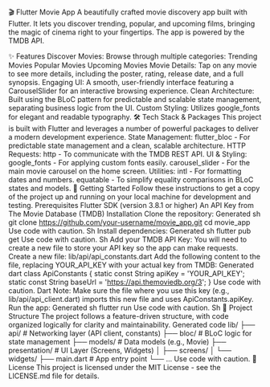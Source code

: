 🎬 Flutter Movie App
A beautifully crafted movie discovery app built with Flutter. It lets you discover trending, popular, and upcoming films, bringing the magic of cinema right to your fingertips. The app is powered by the TMDB API.
<!-- TODO: Replace with a real screenshot of your app! -->
✨ Features
Discover Movies: Browse through multiple categories:
Trending Movies
Popular Movies
Upcoming Movies
Movie Details: Tap on any movie to see more details, including the poster, rating, release date, and a full synopsis.
Engaging UI: A smooth, user-friendly interface featuring a CarouselSlider for an interactive browsing experience.
Clean Architecture: Built using the BLoC pattern for predictable and scalable state management, separating business logic from the UI.
Custom Styling: Utilizes google_fonts for elegant and readable typography.
🛠️ Tech Stack & Packages
This project is built with Flutter and leverages a number of powerful packages to deliver a modern development experience.
State Management: flutter_bloc - For predictable state management and a clean, scalable architecture.
HTTP Requests: http - To communicate with the TMDB REST API.
UI & Styling:
google_fonts - For applying custom fonts easily.
carousel_slider - For the main movie carousel on the home screen.
Utilities:
intl - For formatting dates and numbers.
equatable - To simplify equality comparisons in BLoC states and models.
🚀 Getting Started
Follow these instructions to get a copy of the project up and running on your local machine for development and testing.
Prerequisites
Flutter SDK (version 3.8.1 or higher)
An API Key from The Movie Database (TMDB)
Installation
Clone the repository:
Generated sh
git clone https://github.com/your-username/movie_app.git
cd movie_app
Use code with caution.
Sh
Install dependencies:
Generated sh
flutter pub get
Use code with caution.
Sh
Add your TMDB API Key:
You will need to create a new file to store your API key so the app can make requests.
Create a new file: lib/api/api_constants.dart
Add the following content to the file, replacing YOUR_API_KEY with your actual key from TMDB:
Generated dart
class ApiConstants {
static const String apiKey = 'YOUR_API_KEY';
static const String baseUrl = 'https://api.themoviedb.org/3';
}
Use code with caution.
Dart
Note: Make sure the file where you use this key (e.g., lib/api/api_client.dart) imports this new file and uses ApiConstants.apiKey.
Run the app:
Generated sh
flutter run
Use code with caution.
Sh
📂 Project Structure
The project follows a feature-driven structure, with code organized logically for clarity and maintainability.
Generated code
lib/
├── api/                  # Networking layer (API client, constants)
├── bloc/                 # BLoC logic for state management
├── models/               # Data models (e.g., Movie)
├── presentation/         # UI Layer (Screens, Widgets)
│   ├── screens/
│   └── widgets/
├── main.dart             # App entry point
└── ...
Use code with caution.
📄 License
This project is licensed under the MIT License - see the LICENSE.md file for details.